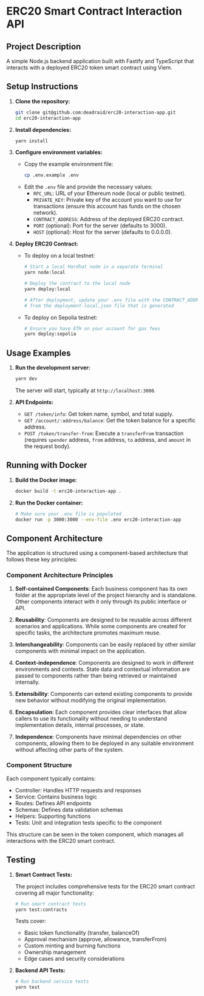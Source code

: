 # ERC20 Smart Contract Interaction API

## Project Description

A simple Node.js backend application built with Fastify and TypeScript that interacts with a deployed ERC20 token smart contract using Viem.

## Setup Instructions

1.  **Clone the repository:**
    ```bash
    git clone git@github.com:deadraid/erc20-interaction-app.git
    cd erc20-interaction-app
    ```
2.  **Install dependencies:**
    ```bash
    yarn install
    ```
3.  **Configure environment variables:**
    - Copy the example environment file:
      ```bash
      cp .env.example .env
      ```
    - Edit the `.env` file and provide the necessary values:
      - `RPC_URL`: URL of your Ethereum node (local or public testnet).
      - `PRIVATE_KEY`: Private key of the account you want to use for transactions (ensure this account has funds on the chosen network).
      - `CONTRACT_ADDRESS`: Address of the deployed ERC20 contract.
      - `PORT` (optional): Port for the server (defaults to 3000).
      - `HOST` (optional): Host for the server (defaults to 0.0.0.0).
4.  **Deploy ERC20 Contract:**

    - To deploy on a local testnet:

      ```bash
      # Start a local Hardhat node in a separate terminal
      yarn node:local

      # Deploy the contract to the local node
      yarn deploy:local

      # After deployment, update your .env file with the CONTRACT_ADDRESS
      # from the deployment-local.json file that is generated
      ```

    - To deploy on Sepolia testnet:
      ```bash
      # Ensure you have ETH on your account for gas fees
      yarn deploy:sepolia
      ```

## Usage Examples

1.  **Run the development server:**

    ```bash
    yarn dev
    ```

    The server will start, typically at `http://localhost:3000`.

2.  **API Endpoints:**

    - `GET /token/info`: Get token name, symbol, and total supply.
    - `GET /account/:address/balance`: Get the token balance for a specific address.
    - `POST /token/transfer-from`: Execute a `transferFrom` transaction (requires `spender` address, `from` address, `to` address, and `amount` in the request body).

## Running with Docker

1.  **Build the Docker image:**
    ```bash
    docker build -t erc20-interaction-app .
    ```
2.  **Run the Docker container:**
    ```bash
    # Make sure your .env file is populated
    docker run -p 3000:3000 --env-file .env erc20-interaction-app
    ```

## Component Architecture

The application is structured using a component-based architecture that follows these key principles:

### Component Architecture Principles

1. **Self-contained Components**: Each business component has its own folder at the appropriate level of the project hierarchy and is standalone. Other components interact with it only through its public interface or API.

2. **Reusability**: Components are designed to be reusable across different scenarios and applications. While some components are created for specific tasks, the architecture promotes maximum reuse.

3. **Interchangeability**: Components can be easily replaced by other similar components with minimal impact on the application.

4. **Context-independence**: Components are designed to work in different environments and contexts. State data and contextual information are passed to components rather than being retrieved or maintained internally.

5. **Extensibility**: Components can extend existing components to provide new behavior without modifying the original implementation.

6. **Encapsulation**: Each component provides clear interfaces that allow callers to use its functionality without needing to understand implementation details, internal processes, or state.

7. **Independence**: Components have minimal dependencies on other components, allowing them to be deployed in any suitable environment without affecting other parts of the system.

### Component Structure

Each component typically contains:

- Controller: Handles HTTP requests and responses
- Service: Contains business logic
- Routes: Defines API endpoints
- Schemas: Defines data validation schemas
- Helpers: Supporting functions
- Tests: Unit and integration tests specific to the component

This structure can be seen in the token component, which manages all interactions with the ERC20 smart contract.

## Testing

1. **Smart Contract Tests:**

   The project includes comprehensive tests for the ERC20 smart contract covering all major functionality:

   ```bash
   # Run smart contract tests
   yarn test:contracts
   ```

   Tests cover:

   - Basic token functionality (transfer, balanceOf)
   - Approval mechanism (approve, allowance, transferFrom)
   - Custom minting and burning functions
   - Ownership management
   - Edge cases and security considerations

2. **Backend API Tests:**

   ```bash
   # Run backend service tests
   yarn test
   ```
